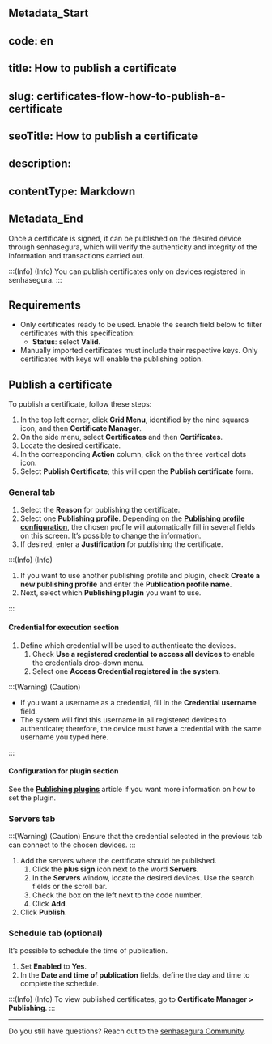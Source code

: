 ## Metadata_Start 
## code: en
## title: How to publish a certificate 
## slug: certificates-flow-how-to-publish-a-certificate 
## seoTitle: How to publish a certificate 
## description:  
## contentType: Markdown 
## Metadata_End
Once a certificate is signed, it can be published on the desired device through senhasegura, which will verify the authenticity and integrity of the information and transactions carried out.

:::(Info) (Info)
You can publish certificates only on devices registered in senhasegura.
:::

## Requirements

* Only certificates ready to be used. Enable the search field below to filter certificates with this specification:
    *  **Status**: select **Valid**.
* Manually imported certificates must include their respective keys. Only certificates with keys will enable the publishing option.

## Publish a certificate
To publish a certificate, follow these steps:

1. In the top left corner, click **Grid Menu**, identified by the nine squares icon, and then **Certificate Manager**.
2. On the side menu, select **Certificates** and then **Certificates**.
3. Locate the desired certificate.
4. In the corresponding **Action** column, click on the three vertical dots icon.
5. Select **Publish Certificate**; this will open the **Publish certificate** form.

### General tab

1. Select the **Reason** for publishing the certificate.
2. Select one **Publishing profile**. Depending on the [**Publishing profile configuration**](/v3-32/docs/how-to-set-up-the-publishing-profiles), the chosen profile will automatically fill in several fields on this screen. It’s possible to change the information.
3. If desired, enter a **Justification** for publishing the certificate.

:::(Info) (Info)

1. If you want to use another publishing profile and plugin, check **Create a new publishing profile** and enter the **Publication profile name**. 
2. Next, select which **Publishing plugin** you want to use.

:::

#### Credential for execution section

1. Define which credential will be used to authenticate the devices.
    1. Check **Use a registered credential to access all devices** to enable the credentials drop-down menu.
    2. Select one **Access Credential registered in the system**.

:::(Warning) (Caution)

* If you want a username as a credential, fill in the **Credential username** field. 
* The system will find this username in all registered devices to authenticate; therefore, the device must have a credential with the same username you typed here.

:::

#### Configuration for plugin section
See the [**Publishing plugins**](/v3-32/docs/publishing-plugins) article if you want more information on how to set the plugin.

### Servers tab
:::(Warning) (Caution)
Ensure that the credential selected in the previous tab can connect to the chosen devices.
:::

1. Add the servers where the certificate should be published.
    1. Click the **plus sign** icon next to the word **Servers**.
    2. In the **Servers** window, locate the desired devices. Use the search fields or the scroll bar.
    3. Check the box on the left next to the code number.
    4. Click **Add**.
2. Click **Publish**.

### Schedule tab (optional)
It’s possible to schedule the time of publication.

1. Set **Enabled** to **Yes**.
2. In the **Date and time of publication** fields, define the day and time to complete the schedule.

:::(Info) (Info)
To view published certificates, go to **Certificate Manager > Publishing**.
:::
***
Do you still have questions? Reach out to the [senhasegura Community](https://community.senhasegura.io/).






